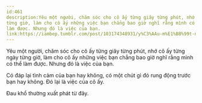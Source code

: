 ```yaml
---
id:461
description:Yêu một người, chăm sóc cho cô ấy từng giây từng phút, nhớ cô ấy từng ngày
từng giờ, làm cho cô ấy những việc bạn chẳng bao giờ nghĩ rằng mình có thể
làm được. Nhưng đó là việc của bạn.
link:https://iambep.tumblr.com/post/103174348931/y%C3%AAu-m%E1%BB%99t-ng%C6%B0%E1%BB%9Di-ch%C4%83m-s%C3%B3c-cho-c%C3%B4-%E1%BA%A5y-t%E1%BB%ABng-gi%C3%A2y-t%E1%BB%ABng
---
```


Yêu một người, chăm sóc cho cô ấy từng giây từng phút, nhớ cô ấy từng ngày
từng giờ, làm cho cô ấy những việc bạn chẳng bao giờ nghĩ rằng mình có thể
làm được. Nhưng đó là việc của bạn.

Có đáp lại tình cảm của bạn hay không, có một chút gì đó rung động trước
bạn hay không. Đó lại là việc của cô ấy.

Đau khổ thường xuất phát từ đây.